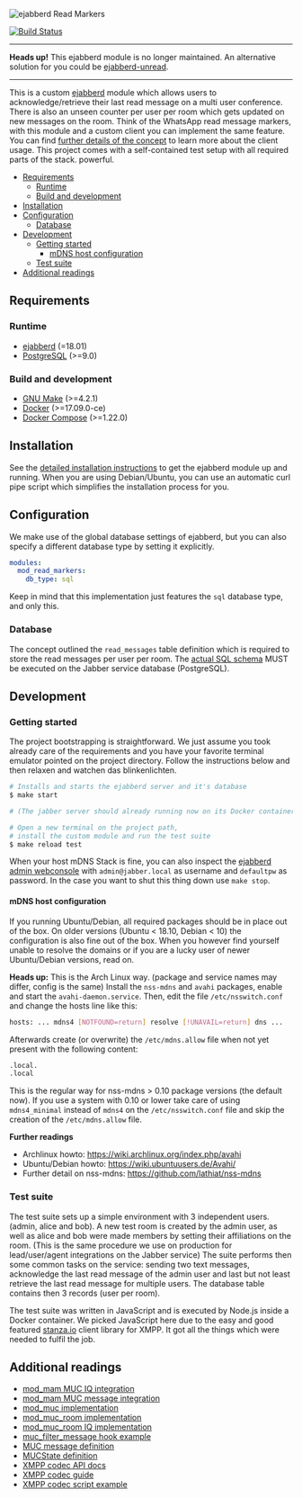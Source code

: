 ![ejabberd Read Markers](doc/assets/project.svg)

[![Build Status](https://api.travis-ci.com/hausgold/ejabberd-read-markers.svg?token=4XcyqxxmkyBSSV3wWRt7&branch=master)](https://travis-ci.com/hausgold/ejabberd-read-markers)

---

**Heads up!** This ejabberd module is no longer maintained. An alternative
solution for you could be
[ejabberd-unread](https://github.com/hausgold/ejabberd-unread).

---

This is a custom [ejabberd](https://www.ejabberd.im/) module which allows users
to acknowledge/retrieve their last read message on a multi user conference.
There is also an unseen counter per user per room which gets updated on new
messages on the room. Think of the WhatsApp read message markers, with this
module and a custom client you can implement the same feature. You can find
[further details of the concept](./doc/concept.md) to learn more about the
client usage.  This project comes with a self-contained test setup with all
required parts of the stack.  powerful.

- [Requirements](#requirements)
  - [Runtime](#runtime)
  - [Build and development](#build-and-development)
- [Installation](#installation)
- [Configuration](#configuration)
  - [Database](#database)
- [Development](#development)
  - [Getting started](#getting-started)
    - [mDNS host configuration](#mdns-host-configuration)
  - [Test suite](#test-suite)
- [Additional readings](#additional-readings)

## Requirements

### Runtime

* [ejabberd](https://www.ejabberd.im/) (=18.01)
* [PostgreSQL](https://www.postgresql.org/) (>=9.0)

### Build and development

* [GNU Make](https://www.gnu.org/software/make/) (>=4.2.1)
* [Docker](https://www.docker.com/get-docker) (>=17.09.0-ce)
* [Docker Compose](https://docs.docker.com/compose/install/) (>=1.22.0)

## Installation

See the [detailed installation instructions](./INSTALL.md) to get the ejabberd
module up and running. When you are using Debian/Ubuntu, you can use an
automatic curl pipe script which simplifies the installation process for you.

## Configuration

We make use of the global database settings of ejabberd, but you can also
specify a different database type by setting it explicitly.

```yaml
modules:
  mod_read_markers:
    db_type: sql
```

Keep in mind that this implementation just features the `sql` database type,
and only this.

### Database

The concept outlined the `read_messages` table definition which is required to
store the read messages per user per room. The [actual SQL
schema](./config/postgres/99-pg-read-markers.sql) MUST be executed on
the Jabber service database (PostgreSQL).

## Development

### Getting started

The project bootstrapping is straightforward. We just assume you took already
care of the requirements and you have your favorite terminal emulator pointed
on the project directory.  Follow the instructions below and then relaxen and
watchen das blinkenlichten.

```bash
# Installs and starts the ejabberd server and it's database
$ make start

# (The jabber server should already running now on its Docker container)

# Open a new terminal on the project path,
# install the custom module and run the test suite
$ make reload test
```

When your host mDNS Stack is fine, you can also inspect the [ejabberd admin
webconsole](http://jabber.local/admin) with
`admin@jabber.local` as username and `defaultpw` as password. In the
case you want to shut this thing down use `make stop`.

#### mDNS host configuration

If you running Ubuntu/Debian, all required packages should be in place out of
the box. On older versions (Ubuntu < 18.10, Debian < 10) the configuration is
also fine out of the box. When you however find yourself unable to resolve the
domains or if you are a lucky user of newer Ubuntu/Debian versions, read on.

**Heads up:** This is the Arch Linux way. (package and service names may
differ, config is the same) Install the `nss-mdns` and `avahi` packages, enable
and start the `avahi-daemon.service`. Then, edit the file `/etc/nsswitch.conf`
and change the hosts line like this:

```bash
hosts: ... mdns4 [NOTFOUND=return] resolve [!UNAVAIL=return] dns ...
```

Afterwards create (or overwrite) the `/etc/mdns.allow` file when not yet
present with the following content:

```bash
.local.
.local
```

This is the regular way for nss-mdns > 0.10 package versions (the
default now). If you use a system with 0.10 or lower take care of using
`mdns4_minimal` instead of `mdns4` on the `/etc/nsswitch.conf` file and skip
the creation of the `/etc/mdns.allow` file.

**Further readings**
* Archlinux howto: https://wiki.archlinux.org/index.php/avahi
* Ubuntu/Debian howto: https://wiki.ubuntuusers.de/Avahi/
* Further detail on nss-mdns: https://github.com/lathiat/nss-mdns

### Test suite

The test suite sets up a simple environment with 3 independent users. (admin,
alice and bob). A new test room is created by the admin user, as well as alice
and bob were made members by setting their affiliations on the room. (This is
the same procedure we use on production for lead/user/agent integrations on the
Jabber service) The suite performs then some common tasks on the service:
sending two text messages, acknowledge the last read message of the admin user
and last but not least retrieve the last read message for multiple users. The
database table contains then 3 records (user per room).

The test suite was written in JavaScript and is executed by Node.js inside a
Docker container. We picked JavaScript here due to the easy and good featured
[stanza.io](http://stanza.io) client library for XMPP. It got all the things
which were needed to fulfil the job.

## Additional readings

* [mod_mam MUC IQ integration](http://bit.ly/2M2cSWl)
* [mod_mam MUC message integration](http://bit.ly/2Kx69iF)
* [mod_muc implementation](http://bit.ly/2AJTSYq)
* [mod_muc_room implementation](http://bit.ly/2LX6As4)
* [mod_muc_room IQ implementation](http://bit.ly/2LWgXfI)
* [muc_filter_message hook example](http://bit.ly/2Oey9K0)
* [MUC message definition](http://bit.ly/2MavaVo)
* [MUCState definition](http://bit.ly/2AM4CWi)
* [XMPP codec API docs](http://bit.ly/2LXQ235)
* [XMPP codec guide](http://bit.ly/2LHKFoq)
* [XMPP codec script example](http://bit.ly/2M8sgNM)
